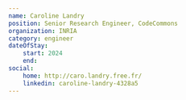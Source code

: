 ```yaml
---
name: Caroline Landry
position: Senior Research Engineer, CodeCommons
organization: INRIA
category: engineer
dateOfStay: 
    start: 2024
    end: 
social:
    home: http://caro.landry.free.fr/
    linkedin: caroline-landry-4328a5
---
```


